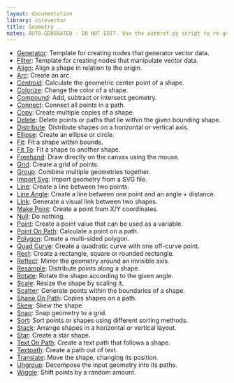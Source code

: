 ```yaml
---
layout: documentation
library: corevector
title: Geometry
notes: AUTO-GENERATED - DO NOT EDIT. Use the autoref.py script to re-generate this file.
---
```

* [Generator](/node/reference/corevector/generator.html): Template for creating nodes that generator vector data.
* [Filter](/node/reference/corevector/filter.html): Template for creating nodes that manipulate vector data.
* [Align](/node/reference/corevector/align.html): Align a shape in relation to the origin.
* [Arc](/node/reference/corevector/arc.html): Create an arc.
* [Centroid](/node/reference/corevector/centroid.html): Calculate the geometric center point of a shape.
* [Colorize](/node/reference/corevector/colorize.html): Change the color of a shape.
* [Compound](/node/reference/corevector/compound.html): Add, subtract or intersect geometry.
* [Connect](/node/reference/corevector/connect.html): Connect all points in a path.
* [Copy](/node/reference/corevector/copy.html): Create multiple copies of a shape.
* [Delete](/node/reference/corevector/delete.html): Delete points or paths that lie within the given bounding shape.
* [Distribute](/node/reference/corevector/distribute.html): Distribute shapes on a horizontal or vertical axis.
* [Ellipse](/node/reference/corevector/ellipse.html): Create an ellipse or circle.
* [Fit](/node/reference/corevector/fit.html): Fit a shape within bounds.
* [Fit To](/node/reference/corevector/fit_to.html): Fit a shape to another shape.
* [Freehand](/node/reference/corevector/freehand.html): Draw directly on the canvas using the mouse.
* [Grid](/node/reference/corevector/grid.html): Create a grid of points.
* [Group](/node/reference/corevector/group.html): Combine multiple geometries together.
* [Import Svg](/node/reference/corevector/import_svg.html): Import geometry from a SVG file.
* [Line](/node/reference/corevector/line.html): Create a line between two points.
* [Line Angle](/node/reference/corevector/line_angle.html): Create a line between one point and an angle + distance.
* [Link](/node/reference/corevector/link.html): Generate a visual link between two shapes.
* [Make Point](/node/reference/corevector/make_point.html): Create a point from X/Y coordinates.
* [Null](/node/reference/corevector/null.html): Do nothing.
* [Point](/node/reference/corevector/point.html): Create a point value that can be used as a variable.
* [Point On Path](/node/reference/corevector/point_on_path.html): Calculate a point on a path.
* [Polygon](/node/reference/corevector/polygon.html): Create a multi-sided polygon.
* [Quad Curve](/node/reference/corevector/quad_curve.html): Create a quadratic curve with one off-curve point.
* [Rect](/node/reference/corevector/rect.html): Create a rectangle, square or rounded rectangle.
* [Reflect](/node/reference/corevector/reflect.html): Mirror the geometry around an invisible axis.
* [Resample](/node/reference/corevector/resample.html): Distribute points along a shape.
* [Rotate](/node/reference/corevector/rotate.html): Rotate the shape according to the given angle.
* [Scale](/node/reference/corevector/scale.html): Resize the shape by scaling it.
* [Scatter](/node/reference/corevector/scatter.html): Generate points within the boundaries of a shape.
* [Shape On Path](/node/reference/corevector/shape_on_path.html): Copies shapes on a path.
* [Skew](/node/reference/corevector/skew.html): Skew the shape.
* [Snap](/node/reference/corevector/snap.html): Snap geometry to a grid.
* [Sort](/node/reference/corevector/sort.html): Sort points or shapes using different sorting methods.
* [Stack](/node/reference/corevector/stack.html): Arrange shapes in a horizontal or vertical layout.
* [Star](/node/reference/corevector/star.html): Create a star shape.
* [Text On Path](/node/reference/corevector/text_on_path.html): Create a text path that follows a shape.
* [Textpath](/node/reference/corevector/textpath.html): Create a path out of text.
* [Translate](/node/reference/corevector/translate.html): Move the shape, changing its position.
* [Ungroup](/node/reference/corevector/ungroup.html): Decompose the input geometry into its paths.
* [Wiggle](/node/reference/corevector/wiggle.html): Shift points by a random amount.

